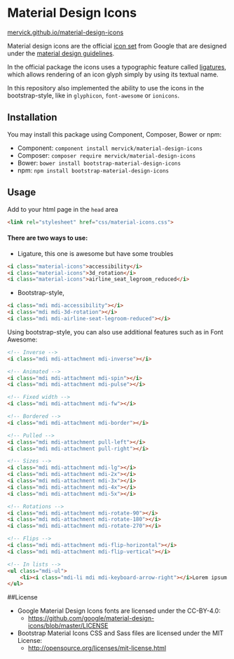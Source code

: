 # Material Design Icons 
[mervick.github.io/material-design-icons](http://mervick.github.io/material-design-icons/)

Material design icons are the official [icon set](http://www.google.com/design/spec/style/icons.html#icons-system-icons) 
from Google that are designed under the [material design guidelines](http://www.google.com/design/spec).

In the official package the icons uses a typographic feature called [ligatures](http://alistapart.com/article/the-era-of-symbol-fonts), 
which allows rendering of an icon glyph simply by using its textual name.

In this repository also implemented the ability to use the icons in the bootstrap-style, 
like in `glyphicon`, `font-awesome` or `ionicons`.

## Installation

You may install this package using Component, Composer, Bower or npm:
- Component: `component install mervick/material-design-icons`
- Composer: `composer require mervick/material-design-icons`
- Bower: `bower install bootstrap-material-design-icons`
- npm: `npm install bootstrap-material-design-icons`

## Usage 

Add to your html page in the `head` area
```html
<link rel="stylesheet" href="css/material-icons.css">
```

#### There are two ways to use:

- Ligature, this one is awesome but have some troubles
```html
<i class="material-icons">accessibility</i>
<i class="material-icons">3d_rotation</i>
<i class="material-icons">airline_seat_legroom_reduced</i>
```

- Bootstrap-style, 
```html
<i class="mdi mdi-accessibility"></i>
<i class="mdi mdi-3d-rotation"></i>
<i class="mdi mdi-airline-seat-legroom-reduced"></i>
```

Using bootstrap-style, you can also use additional features such as in Font Awesome:
```html
<!-- Inverse -->
<i class="mdi mdi-attachment mdi-inverse"></i>

<!-- Animated --> 
<i class="mdi mdi-attachment mdi-spin"></i>
<i class="mdi mdi-attachment mdi-pulse"></i>

<!-- Fixed width -->
<i class="mdi mdi-attachment mdi-fw"></i>

<!-- Bordered -->
<i class="mdi mdi-attachment mdi-border"></i>

<!-- Pulled -->
<i class="mdi mdi-attachment pull-left"></i>
<i class="mdi mdi-attachment pull-right"></i>

<!-- Sizes -->
<i class="mdi mdi-attachment mdi-lg"></i>
<i class="mdi mdi-attachment mdi-2x"></i>
<i class="mdi mdi-attachment mdi-3x"></i>
<i class="mdi mdi-attachment mdi-4x"></i>
<i class="mdi mdi-attachment mdi-5x"></i>

<!-- Rotations -->
<i class="mdi mdi-attachment mdi-rotate-90"></i>
<i class="mdi mdi-attachment mdi-rotate-180"></i>
<i class="mdi mdi-attachment mdi-rotate-270"></i>

<!-- Flips -->
<i class="mdi mdi-attachment mdi-flip-horizontal"></i>
<i class="mdi mdi-attachment mdi-flip-vertical"></i>

<!-- In lists -->
<ul class="mdi-ul">
    <li><i class="mdi-li mdi mdi-keyboard-arrow-right"></i>Lorem ipsum dolor ...</li>
</ul>
```


##License

- Google Material Design Icons fonts are licensed under the CC-BY-4.0:
  - https://github.com/google/material-design-icons/blob/master/LICENSE
- Bootstrap Material Icons CSS and Sass files are licensed under the MIT License:
  - http://opensource.org/licenses/mit-license.html

